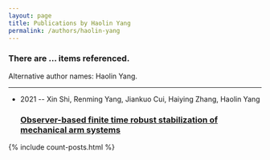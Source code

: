 ```yaml
---
layout: page
title: Publications by Haolin Yang
permalink: /authors/haolin-yang
---
```


<h3 id="number-posts">There are ... items referenced.</h3>
<p id='info-authors'>Alternative author names: Haolin Yang.</p>
<hr />
<ul class="post-list">
<li><span class='post-meta'>2021 -- Xin Shi, Renming Yang, Jiankuo Cui, Haiying Zhang, Haolin Yang</span><h3><a class='post-link' href="{{ site.baseurl }}/observer-based-finite-time-robust-stabilization-of-mechanical-arm-systems">Observer-based finite time robust stabilization of mechanical arm systems</a></h3></li>

</ul>
{% include count-posts.html %}
